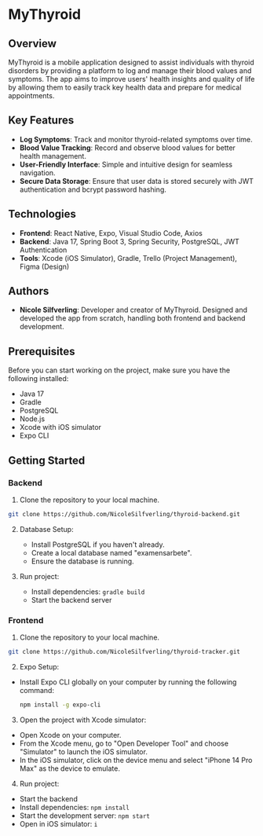 # MyThyroid


## Overview
MyThyroid is a mobile application designed to assist individuals with thyroid disorders by providing a platform to log and manage their blood values and symptoms. The app aims to improve users' health insights and quality of life by allowing them to easily track key health data and prepare for medical appointments.

## Key Features
- **Log Symptoms**: Track and monitor thyroid-related symptoms over time.
- **Blood Value Tracking**: Record and observe blood values for better health management.
- **User-Friendly Interface**: Simple and intuitive design for seamless navigation.
- **Secure Data Storage**: Ensure that user data is stored securely with JWT authentication and bcrypt password hashing.

## Technologies
- **Frontend**: React Native, Expo, Visual Studio Code, Axios
- **Backend**: Java 17, Spring Boot 3, Spring Security, PostgreSQL, JWT Authentication
- **Tools**: Xcode (iOS Simulator), Gradle, Trello (Project Management), Figma (Design)

## Authors
- **Nicole Silfverling**: Developer and creator of MyThyroid. Designed and developed the app from scratch, handling both frontend and backend development.

## Prerequisites
Before you can start working on the project, make sure you have the following installed:

- Java 17
- Gradle
- PostgreSQL
- Node.js
- Xcode with iOS simulator
- Expo CLI


## Getting Started


### Backend

1. Clone the repository to your local machine.
```bash
git clone https://github.com/NicoleSilfverling/thyroid-backend.git
```
2. Database Setup:
   - Install PostgreSQL if you haven't already.
   - Create a local database named "examensarbete".
   - Ensure the database is running.

3. Run project:
   - Install dependencies: `gradle build`
   - Start the backend server



### Frontend
1. Clone the repository to your local machine.
```bash
git clone https://github.com/NicoleSilfverling/thyroid-tracker.git
```
2. Expo Setup:
  - Install Expo CLI globally on your computer by running the following command:
     ```bash
     npm install -g expo-cli
     ```
         
3. Open the project with Xcode simulator:
  - Open Xcode on your computer.
  - From the Xcode menu, go to "Open Developer Tool" and choose "Simulator" to launch the iOS simulator.
  - In the iOS simulator, click on the device menu and select "iPhone 14 Pro Max" as the device to emulate.

4. Run project:
  - Start the backend
  - Install dependencies: `npm install`
  - Start the development server: `npm start`
  - Open in iOS simulator: `i`


